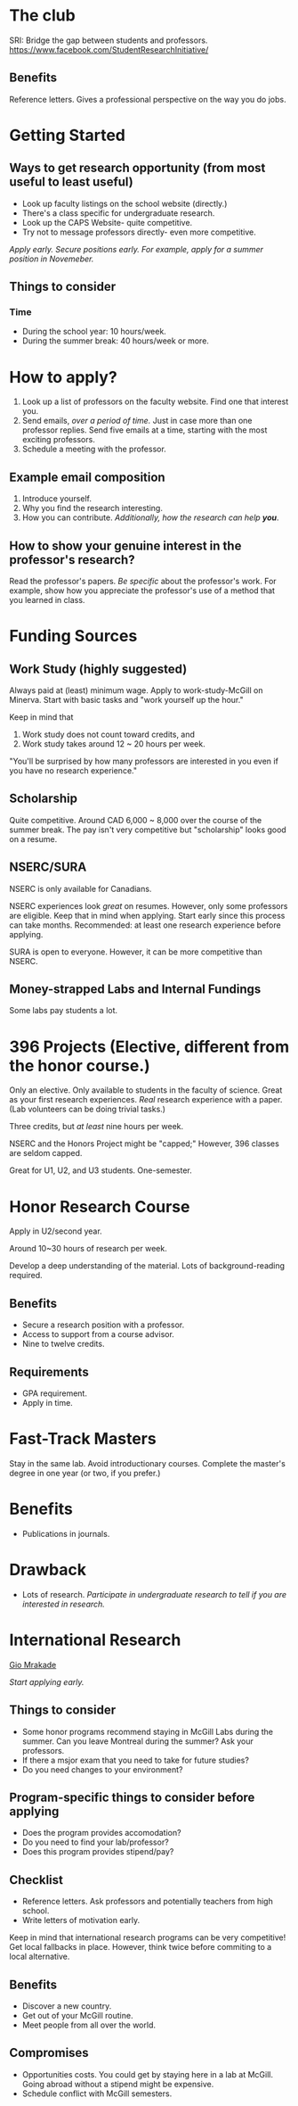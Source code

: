 # The club
SRI: Bridge the gap between students and professors. 
https://www.facebook.com/StudentResearchInitiative/

## Benefits
Reference letters. Gives a professional perspective on the way you do jobs.

# Getting Started
## Ways to get research opportunity (from most useful to least useful)
- Look up faculty listings on the school website (directly.)
- There's a class specific for undergraduate research. 
- Look up the CAPS Website- quite competitive.
- Try not to message professors directly- even more competitive. 

*Apply early. Secure positions early. For example, apply for a summer position in Novemeber.*


## Things to consider
### Time
- During the school year: 10 hours/week.
- During the summer break: 40 hours/week or more.

# How to apply?
1. Look up a list of professors on the faculty website. Find one that interest you.
2. Send emails, *over a period of time.* Just in case more than one professor replies. Send five emails at a time, starting with the most exciting professors.
3. Schedule a meeting with the professor.

## Example email composition
1. Introduce yourself.
2. Why you find the research interesting.
3. How you can contribute. *Additionally, how the research can help **you***.

## How to show your genuine interest in the professor's research?
Read the professor's papers. *Be specific* about the professor's work. For example, show how you appreciate the professor's use of a method that you learned in class.

# Funding Sources
## Work Study (highly suggested)
Always paid at (least) minimum wage. Apply to work-study-McGill on Minerva. Start with basic tasks and "work yourself up the hour." 

Keep in mind that 
1. Work study does not count toward credits, and
2. Work study takes around 12 ~ 20 hours per week.

"You'll be surprised by how many professors are interested in you even if you have no research experience."

## Scholarship
Quite competitive. Around CAD 6,000 ~ 8,000 over the course of the summer break. The pay isn't very competitive but "scholarship" looks good on a resume.

## NSERC/SURA
NSERC is only available for Canadians.

NSERC experiences look *great* on resumes. However, only some professors are eligible. Keep that in mind when applying. Start early since this process can take months. Recommended: at least one research experience before applying.

SURA is open to everyone. However, it can be more competitive than NSERC.

## Money-strapped Labs and Internal Fundings
Some labs pay students a lot.

# 396 Projects (Elective, different from the honor course.)
Only an elective. Only available to students in the faculty of science. Great as your first research experiences. *Real* research experience with a paper. (Lab volunteers can be doing trivial tasks.)

Three credits, but *at least* nine hours per week.

NSERC and the Honors Project might be "capped;" However, 396 classes are seldom capped.

Great for U1, U2, and U3 students. One-semester.

# Honor Research Course
Apply in U2/second year. 

Around 10~30 hours of research per week. 

Develop a deep understanding of the material. Lots of background-reading required.

## Benefits
- Secure a research position with a professor.
- Access to support from a course advisor.
- Nine to twelve credits.

## Requirements
- GPA requirement.
- Apply in time.

# Fast-Track Masters
Stay in the same lab. Avoid introductionary courses. Complete the master's degree in one year (or two, if you prefer.)

# Benefits
- Publications in journals.

# Drawback
- Lots of research. *Participate in undergraduate research to tell if you are interested in research.*

# International Research 
[Gio Mrakade](mailto:gio.mrakade@mail.mcgill.ca)

*Start applying early.*

## Things to consider
- Some honor programs recommend staying in McGill Labs during the summer. Can you leave Montreal during the summer? Ask your professors.
- If there a msjor exam that you need to take for future studies?
- Do you need changes to your environment?

## Program-specific things to consider before applying
- Does the program provides accomodation?
- Do you need to find your lab/professor?
- Does this program provides stipend/pay?

## Checklist
- Reference letters. Ask professors and potentially teachers from high school. 
- Write letters of motivation early. 

Keep in mind that international research programs can be very competitive! Get local fallbacks in place. However, think twice before commiting to a local alternative.

## Benefits 
- Discover a new country.
- Get out of your McGill routine.
- Meet people from all over the world.

## Compromises
- Opportunities costs. You could get by staying here in a lab at McGill. Going abroad without a stipend might be expensive.
- Schedule conflict with McGill semesters.
